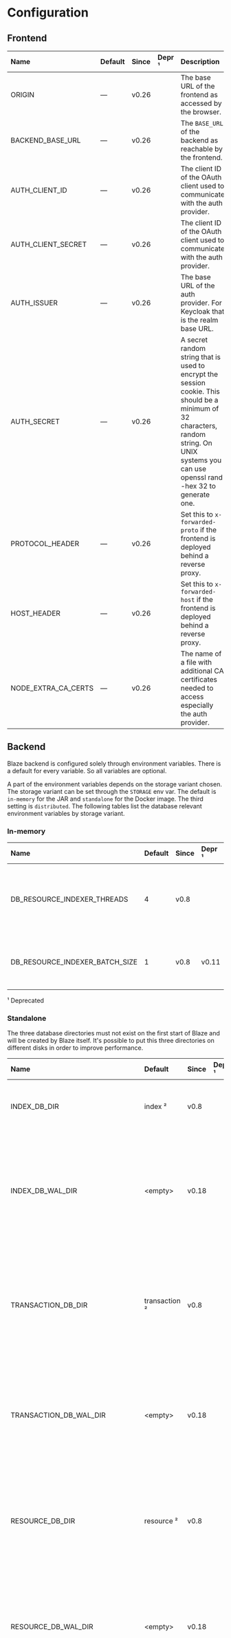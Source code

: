 # Configuration

## Frontend

| Name                | Default | Since | Depr ¹ | Description                                                                                                                                                                                    |
|:--------------------|:--------|:------|:-------|:-----------------------------------------------------------------------------------------------------------------------------------------------------------------------------------------------|
| ORIGIN              | —       | v0.26 |        | The base URL of the frontend as accessed by the browser.                                                                                                                                       |
| BACKEND_BASE_URL    | —       | v0.26 |        | The `BASE_URL` of the backend as reachable by the frontend.                                                                                                                                    |
| AUTH_CLIENT_ID      | —       | v0.26 |        | The client ID of the OAuth client used to communicate with the auth provider.                                                                                                                  |
| AUTH_CLIENT_SECRET  | —       | v0.26 |        | The client ID of the OAuth client used to communicate with the auth provider.                                                                                                                  |
| AUTH_ISSUER         | —       | v0.26 |        | The base URL of the auth provider. For Keycloak that is the realm base URL.                                                                                                                    |
| AUTH_SECRET         | —       | v0.26 |        | A secret random string that is used to encrypt the session cookie. This should be a minimum of 32 characters, random string. On UNIX systems you can use openssl rand -hex 32 to generate one. |
| PROTOCOL_HEADER     | —       | v0.26 |        | Set this to `x-forwarded-proto` if the frontend is deployed behind a reverse proxy.                                                                                                            |
| HOST_HEADER         | —       | v0.26 |        | Set this to `x-forwarded-host` if the frontend is deployed behind a reverse proxy.                                                                                                             |
| NODE_EXTRA_CA_CERTS | —       | v0.26 |        | The name of a file with additional CA certificates needed to access especially the auth provider.                                                                                              |

## Backend

Blaze backend is configured solely through environment variables. There is a default for every variable. So all variables are optional. 

A part of the environment variables depends on the storage variant chosen. The storage variant can be set through the `STORAGE` env var. The default is `in-memory` for the JAR and `standalone` for the Docker image. The third setting is `distributed`. The following tables list the database relevant environment variables by storage variant.

### In-memory

| Name                           | Default | Since | Depr ¹ | Description                                                                             |
|:-------------------------------|:--------|:------|:-------|:----------------------------------------------------------------------------------------|
| DB_RESOURCE_INDEXER_THREADS    | 4       | v0.8  |        | The number threads used for indexing resources. Try 8 or 16 depending on your hardware. |
| DB_RESOURCE_INDEXER_BATCH_SIZE | 1       | v0.8  | v0.11  | The number of resources which are indexed in a batch. (Deprecated)                      |

¹ Deprecated

### Standalone

The three database directories must not exist on the first start of Blaze and will be created by Blaze itself. It's possible to put this three directories on different disks in order to improve performance.

| Name                           | Default       | Since | Depr ¹ | Description                                                                                                                                      |
|:-------------------------------|:--------------|:------|:-------|:-------------------------------------------------------------------------------------------------------------------------------------------------|
| INDEX_DB_DIR                   | index ²       | v0.8  |        | The directory were the index database files are stored.                                                                                          |
| INDEX_DB_WAL_DIR               | \<empty\>     | v0.18 |        | The directory were the index database write ahead log (WAL) files are stored. Empty means same dir as database files.                            |
| TRANSACTION_DB_DIR             | transaction ² | v0.8  |        | The directory were the transaction log files are stored. This directory must not exist on the first start of Blaze and will be created by Blaze. |
| TRANSACTION_DB_WAL_DIR         | \<empty\>     | v0.18 |        | The directory were the transaction log write ahead log (WAL) files are stored. Empty means same dir as database files.                           |
| RESOURCE_DB_DIR                | resource ²    | v0.8  |        | The directory were the resource files are stored. This directory must not exist on the first start of Blaze and will be created by               |
| RESOURCE_DB_WAL_DIR            | \<empty\>     | v0.18 |        | The directory were the resource write ahead log (WAL) files are stored. Empty means same dir as database files.                                  |
| DB_BLOCK_CACHE_SIZE            | 128           | v0.8  |        | The size of the [block cache][2] of the DB in MiB. This cache is outside of the JVM heap.                                                        |
| DB_RESOURCE_CACHE_SIZE         | 100000        | v0.8  |        | The size of the resource cache of the DB in number of resources.                                                                                 |
| DB_MAX_BACKGROUND_JOBS         | 4             | v0.8  |        | The maximum number of the [background jobs][3] used for DB compactions.                                                                          |
| DB_RESOURCE_INDEXER_THREADS    | 4             | v0.8  |        | The number threads used for indexing resources. Try 8 or 16 depending on your hardware.                                                          |
| DB_RESOURCE_INDEXER_BATCH_SIZE | 1             | v0.8  | v0.11  | The number of resources which are indexed in a batch. (Deprecated)                                                                               |
| DB_RESOURCE_STORE_KV_THREADS   | 4             | v0.17 |        | The number of threads used for reading and writing resources.                                                                                    |

¹ Deprecated, ² In the JAR variant. The Docker image uses a directory below the `/app/data` directory.

### Distributed

The distributed storage variant only uses the index database locally. 

| Name                               | Default        | Since | Depr ¹ | Description                                                                                                                                          |
|:-----------------------------------|:---------------|:------|:-------|:-----------------------------------------------------------------------------------------------------------------------------------------------------|
| INDEX_DB_DIR                       | index ²        | v0.8  |        | The directory were the index database files are stored.                                                                                              |
| INDEX_DB_WAL_DIR                   | \<empty\>      | v0.18 |        | The directory were the index database write ahead log (WAL) files are stored. Empty means same dir as database files.                                |
| DB_BLOCK_CACHE_SIZE                | 128            | v0.8  |        | The size of the [block cache][2] of the DB in MiB. This cache is outside of the JVM heap.                                                            |
| DB_RESOURCE_CACHE_SIZE             | 100000         | v0.8  |        | The size of the resource cache of the DB in number of resources.                                                                                     |
| DB_MAX_BACKGROUND_JOBS             | 4              | v0.8  |        | The maximum number of the [background jobs][3] used for DB compactions.                                                                              |
| DB_RESOURCE_INDEXER_THREADS        | 4              | v0.8  |        | The number threads used for indexing resources. Try 8 or 16 depending on your hardware.                                                              |
| DB_RESOURCE_INDEXER_BATCH_SIZE     | 1              | v0.8  | v0.11  | The number of resources which are indexed in a batch. (Deprecated)                                                                                   |
| DB_RESOURCE_STORE_KV_THREADS       | 4              | v0.17 |        | The number threads used for reading and writing resources.                                                                                           |
| DB_KAFKA_BOOTSTRAP_SERVERS         | localhost:9092 | v0.8  |        | A comma separated list of bootstrap servers for the Kafka transaction log.                                                                           |
| DB_KAFKA_MAX_REQUEST_SIZE          | 1048576        | v0.8  |        | The maximum size of a encoded transaction able to send to the Kafka transaction log in bytes.                                                        |
| DB_KAFKA_COMPRESSION_TYPE          | snappy         | v0.11 |        | The compression type for transaction data generated by the producer. Valid values are `none`, `gzip`, `snappy`, `lz4`, or `zstd`.                    |
| DB_KAFKA_SECURITY_PROTOCOL         | PLAINTEXT      | v0.11 |        | Protocol used to communicate with brokers. Valid values are: PLAINTEXT and SSL.                                                                      |
| DB_KAFKA_SSL_TRUSTSTORE_LOCATION   | —              | v0.11 |        | The location of the trust store file.                                                                                                                |
| DB_KAFKA_SSL_TRUSTSTORE_PASSWORD   | —              | v0.11 |        | The password for the trust store file. If a password is not set, trust store file configured will still be used, but integrity checking is disabled. |
| DB_KAFKA_SSL_KEYSTORE_LOCATION     | —              | v0.11 |        | The location of the key store file. This is optional for client and can be used for two-way authentication for client.                               |
| DB_KAFKA_SSL_KEYSTORE_PASSWORD     | —              | v0.11 |        | The store password for the key store file. This is optional for client and only needed if DB_KAFKA_SSL_KEYSTORE_LOCATION is configured.              |
| DB_KAFKA_SSL_KEY_PASSWORD          | —              | v0.11 |        | The password of the private key in the key store file. This is required for clients only if two-way authentication is configured.                    |
| DB_CASSANDRA_CONTACT_POINTS        | localhost:9042 | v0.8  |        | A comma separated list of contact points for the Cassandra resource store.                                                                           |
| DB_CASSANDRA_USERNAME              | cassandra      | v0.11 |        | The username for the Cassandra authentication.                                                                                                       |
| DB_CASSANDRA_PASSWORD              | cassandra      | v0.11 |        | The password for the Cassandra authentication.                                                                                                       |
| DB_CASSANDRA_KEY_SPACE             | blaze          | v0.8  |        | The Cassandra key space were the `resources` table is located.                                                                                       |
| DB_CASSANDRA_PUT_CONSISTENCY_LEVEL | TWO            | v0.8  |        | Cassandra consistency level for resource put (insert) operations. Has to be set to `ONE` on a non-replicated keyspace.                               |
| DB_CASSANDRA_REQUEST_TIMEOUT       | 2000           | v0.11 |        | Timeout in milliseconds for all requests to the Cassandra cluster.                                                                                   |

¹ Deprecated, ² In the JAR variant. The Docker image uses a directory below the `/app/data` directory.

More information about distributed deployment are available [here](distributed-backend.md). 

### Other Environment Variables

| Name                                    | Default                    | Since   | Depr ¹ | Description                                                                                                 |
|:----------------------------------------|:---------------------------|:--------|--------|:------------------------------------------------------------------------------------------------------------|
| PROXY_HOST                              | —                          | v0.6    | —      | REMOVED: use -Dhttp.proxyHost                                                                               |
| PROXY_PORT                              | —                          | v0.6    | —      | REMOVED: use -Dhttp.proxyPort                                                                               |
| PROXY_USER                              | —                          | v0.6.1  | —      | REMOVED: try [SOCKS Options][1]                                                                             |
| PROXY_PASSWORD                          | —                          | v0.6.1  | —      | REMOVED: try [SOCKS Options][1]                                                                             |
| CONNECTION_TIMEOUT                      | 5 s                        | v0.6.3  | —      | connection timeout for outbound HTTP requests                                                               |
| REQUEST_TIMEOUT                         | 30 s                       | v0.6.3  | —      | REMOVED                                                                                                     |
| TERM_SERVICE_URI                        | [http://tx.fhir.org/r4][6] | v0.6    | v0.11  | Base URI of the terminology service                                                                         |
| BASE_URL                                | `http://localhost:8080`    | —       | —      | The URL under which Blaze is accessible by clients.                                                         |
| CONTEXT_PATH                            | /fhir                      | v0.11   | —      | Context path under which the FHIR RESTful API will be accessible.                                           |
| SERVER_PORT                             | 8080                       | —       | —      | The port of the main HTTP server                                                                            |
| METRICS_SERVER_PORT                     | 8081                       | v0.6    | —      | The port of the Prometheus metrics server                                                                   |
| LOG_LEVEL                               | info                       | v0.6    | —      | one of trace, debug, info, warn or error                                                                    |
| JAVA_TOOL_OPTIONS                       | —                          | —       | —      | JVM options \(Docker only\)                                                                                 |
| FHIR_OPERATION_EVALUATE_MEASURE_THREADS | number of CPUs             | v0.8    | —      | The number threads used for $evaluate-measure executions.                                                   |
| FHIR_OPERATION_EVALUATE_MEASURE_TIMEOUT | 3600000 (1h)               | v0.19   | —      | Timeout in milliseconds for synchronous $evaluate-measure executions.                                       |
| OPENID_PROVIDER_URL                     | —                          | v0.11   | —      | [OpenID Connect][4] provider URL to enable [authentication][5]                                              |
| OPENID_CLIENT_TRUST_STORE               | —                          | v0.26   | —      | A PKCS #12 trust store containing CA certificates needed for the [OpenID Connect][4] provider.              |
| OPENID_CLIENT_TRUST_STORE_PASS          | —                          | v0.26   | —      | The password for the PKCS #12 trust store.                                                                  |
| ENFORCE_REFERENTIAL_INTEGRITY           | true                       | v0.14   | —      | Enforce referential integrity on resource create, update and delete.                                        |
| DB_SYNC_TIMEOUT                         | 10000                      | v0.15   | —      | Timeout in milliseconds for all reading FHIR interactions acquiring the newest database state.              |
| DB_SEARCH_PARAM_BUNDLE                  | —                          | v0.21   | —      | Name of a custom search parameter bundle file.                                                              |
| ENABLE_ADMIN_API                        | —                          | v0.26   | —      | Set to `true` if the optional Admin API should be enabled. Needed by the frontend.                          |
| CQL_EXPR_CACHE_SIZE                     | —                          | v0.28   | —      | Size of the CQL expression cache in MiB. This cache is part of the JVM heap. Will be disabled if not given. |
| CQL_EXPR_CACHE_REFRESH                  | PT24H                      | v0.28   | —      | The duration after which a Bloom filter of the CQL expression cache will be refreshed.                      |
| CQL_EXPR_CACHE_THREADS                  | 4                          | v0.28   | —      | The maximum number of parallel Bloom filter calculations for the CQL expression cache.                      |
| ALLOW_MULTIPLE_DELETE                   | false                      | v0.30   | —      | Allow deleting multiple resources using [Conditional Delete](../api.md#conditional-delete).                 |
| ENABLE_INTERACTION_DELETE_HISTORY       | -                          | v0.30.1 | —      | Enable the [Delete History](../api.md#delete-history) interaction.                                          |
| ENABLE_OPERATION_PATIENT_PURGE          | -                          | v0.30.1 | —      | Enable the [Operation \$purge on Patient](../api/operation/patient-purge.md).                               |
| ENABLE_TERMINOLOGY_SERVICE              | -                          | v0.31   | —      | Enable the [Terminology Service](../terminology-service.md).                                                |
| TERMINOLOGY_SERVICE_GRAPH_CACHE_SIZE    | 100000                     | v0.32   | —      | Number of concepts the graph cache should hold.                                                             |
| ENABLE_TERMINOLOGY_LOINC                | -                          | v0.32   | —      | Enable LOINC for the Terminology Service. LOINC doesn't need release files.                                 |
| ENABLE_TERMINOLOGY_SNOMED_CT            | -                          | v0.31   | —      | Enable SNOMED CT for the Terminology Service.                                                               |
| SNOMED_CT_RELEASE_PATH                  | -                          | v0.31   | —      | Path of an official SNOMED CT release.                                                                      |

¹ Deprecated

#### BASE_URL

The [FHIR RESTful API](https://www.hl7.org/fhir/http.html) will be accessible under `BASE_URL/CONTEXT_PATH`. Possible `X-Forwarded-Host`, `X-Forwarded-Proto` and `Forwarded` request headers will override this URL.

#### FHIR_OPERATION_EVALUATE_MEASURE_THREADS

The number threads used for $evaluate-measure executions. The default is the number of available processors (CPUs). For measures that do not load lots of resources from disk the default is the right choice. However, if some of the measures load lots of resources directly from disk, it can be beneficial to set the number of threads to 2x or 4x the number of available processors. Be sure to increase `DB_RESOURCE_STORE_KV_THREADS` accordingly to be able to use the increased I/O capabilities. 

#### OPENID_CLIENT_TRUST_STORE

The PKCS #12 trust store has to be generated by the Java keytool. OpenSSL will not work.

```sh
keytool -importcert -storetype PKCS12 -keystore "trust-store.p12" \
  -storepass "..." -alias ca -file "cert.pem" -noprompt
```

#### ENFORCE_REFERENTIAL_INTEGRITY

It's enabled by default but can be disabled on proxy/middleware/secondary systems were a primary system ensures referential integrity.

#### DB_SYNC_TIMEOUT

All reading FHIR interactions have to acquire the last database state known at the time the request arrived in order to ensure [consistency](../consistency.md). That database state might not be ready immediately because indexing might be still undergoing. In such a situation, the request has to wait for the database state becoming available. If the database state won't be available before the timeout expires, a 503 Service Unavailable response will be returned. Please increase this timeout if you experience such 503 responses, and you are not able to improve indexing performance or lower transaction load.  

### Common JAVA_TOOL_OPTIONS

| Name             | Default | Since | Description                                                  |
|:-----------------|:--------|:------|:-------------------------------------------------------------|
| -Xmx4g           | -       |       | The maximum amount of heap memory.                           |
| -Dhttp.proxyHost | -       | v0.11 | The hostname of the proxy server for outbound HTTP requests. |
| -Dhttp.proxyPort | 80      | v0.11 | The port of the proxy server.                                |

## Custom Search Parameters

Per default, Blaze supports FHIR Search on all FHIR R4 search parameters. However Blaze can be configured to support custom search parameters by specifying the file name of a search parameter bundle in the environment variable `DB_SEARCH_PARAM_BUNDLE`. If such a bundle file name is specified, Blaze will index newly written resources using the search parameters defined in that file. Existing resources can be re-indexed. More information on re-indexing can be found in the [Frontend Docs](../frontend.md).

### Example Config

```yaml
services:
  blaze:
    image: "samply/blaze:latest"
    environment:
      DB_SEARCH_PARAM_BUNDLE: "/app/custom-search-parameters.json"
    ports:
    - "8080:8080"
    volumes:
    - "custom-search-parameters.json:/app/custom-search-parameters.json:ro"
    - "blaze-data:/app/data"
volumes:
  blaze-data:
```

[1]: <https://docs.oracle.com/en/java/javase/11/docs/api/java.base/java/net/doc-files/net-properties.html#Proxies>
[2]: <https://github.com/facebook/rocksdb/wiki/Setup-Options-and-Basic-Tuning#block-cache-size>
[3]: <https://github.com/facebook/rocksdb/wiki/Thread-Pool>
[4]: <https://openid.net/connect/>
[5]: <../authentication.md>
[6]: <http://tx.fhir.org/r4>
